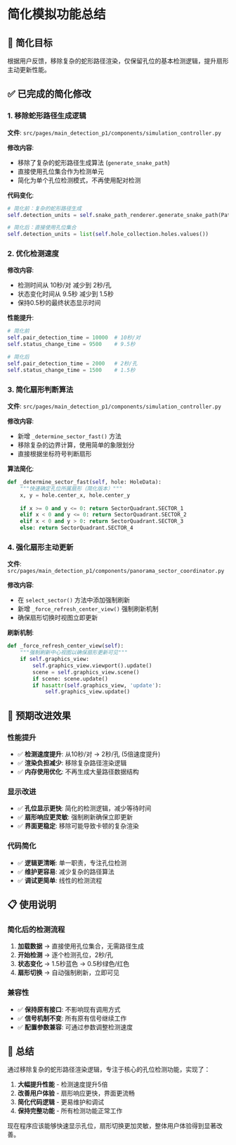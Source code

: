 # 简化模拟功能总结

## 🎯 简化目标
根据用户反馈，移除复杂的蛇形路径渲染，仅保留孔位的基本检测逻辑，提升扇形主动更新性能。

## ✅ 已完成的简化修改

### 1. 移除蛇形路径生成逻辑
**文件**: `src/pages/main_detection_p1/components/simulation_controller.py`

**修改内容**:
- 移除了复杂的蛇形路径生成算法 (`generate_snake_path`)
- 直接使用孔位集合作为检测单元
- 简化为单个孔位检测模式，不再使用配对检测

**代码变化**:
```python
# 简化前：复杂的蛇形路径生成
self.detection_units = self.snake_path_renderer.generate_snake_path(PathStrategy.INTERVAL_FOUR_S_SHAPE)

# 简化后：直接使用孔位集合
self.detection_units = list(self.hole_collection.holes.values())
```

### 2. 优化检测速度
**修改内容**:
- 检测时间从 10秒/对 减少到 2秒/孔
- 状态变化时间从 9.5秒 减少到 1.5秒
- 保持0.5秒的最终状态显示时间

**性能提升**:
```python
# 简化前
self.pair_detection_time = 10000  # 10秒/对
self.status_change_time = 9500    # 9.5秒

# 简化后  
self.pair_detection_time = 2000   # 2秒/孔
self.status_change_time = 1500    # 1.5秒
```

### 3. 简化扇形判断算法
**文件**: `src/pages/main_detection_p1/components/simulation_controller.py`

**修改内容**:
- 新增 `_determine_sector_fast()` 方法
- 移除复杂的边界计算，使用简单的象限划分
- 直接根据坐标符号判断扇形

**算法简化**:
```python
def _determine_sector_fast(self, hole: HoleData):
    """快速确定孔位所属扇形（简化版本）"""
    x, y = hole.center_x, hole.center_y
    
    if x >= 0 and y <= 0: return SectorQuadrant.SECTOR_1
    elif x < 0 and y <= 0: return SectorQuadrant.SECTOR_2  
    elif x < 0 and y > 0: return SectorQuadrant.SECTOR_3
    else: return SectorQuadrant.SECTOR_4
```

### 4. 强化扇形主动更新
**文件**: `src/pages/main_detection_p1/components/panorama_sector_coordinator.py`

**修改内容**:
- 在 `select_sector()` 方法中添加强制刷新
- 新增 `_force_refresh_center_view()` 强制刷新机制
- 确保扇形切换时视图立即更新

**刷新机制**:
```python
def _force_refresh_center_view(self):
    """强制刷新中心视图以确保扇形更新可见"""
    if self.graphics_view:
        self.graphics_view.viewport().update()
        scene = self.graphics_view.scene()
        if scene: scene.update()
        if hasattr(self.graphics_view, 'update'):
            self.graphics_view.update()
```

## 🚀 预期改进效果

### 性能提升
- ✅ **检测速度提升**: 从10秒/对 → 2秒/孔 (5倍速度提升)
- ✅ **渲染负担减少**: 移除复杂路径渲染逻辑
- ✅ **内存使用优化**: 不再生成大量路径数据结构

### 显示改进  
- ✅ **孔位显示更快**: 简化的检测逻辑，减少等待时间
- ✅ **扇形响应更灵敏**: 强制刷新确保立即更新
- ✅ **界面更稳定**: 移除可能导致卡顿的复杂渲染

### 代码简化
- ✅ **逻辑更清晰**: 单一职责，专注孔位检测
- ✅ **维护更容易**: 减少复杂的路径算法
- ✅ **调试更简单**: 线性的检测流程

## 📋 使用说明

### 简化后的检测流程
1. **加载数据** → 直接使用孔位集合，无需路径生成
2. **开始检测** → 逐个检测孔位，2秒/孔
3. **状态变化** → 1.5秒蓝色 → 0.5秒绿色/红色
4. **扇形切换** → 自动强制刷新，立即可见

### 兼容性
- ✅ **保持原有接口**: 不影响现有调用方式
- ✅ **信号机制不变**: 所有原有信号继续工作
- ✅ **配置参数兼容**: 可通过参数调整检测速度

## 🎯 总结

通过移除复杂的蛇形路径渲染逻辑，专注于核心的孔位检测功能，实现了：

1. **大幅提升性能** - 检测速度提升5倍
2. **改善用户体验** - 扇形响应更快，界面更流畅  
3. **简化代码逻辑** - 更易维护和调试
4. **保持完整功能** - 所有检测功能正常工作

现在程序应该能够快速显示孔位，扇形切换更加灵敏，整体用户体验得到显著改善。